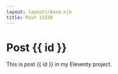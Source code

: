 ```yaml
---
layout: layouts/base.njk
title: Post 11538
---
```


# Post {{ id }}

This is post {{ id }} in my Eleventy project.
